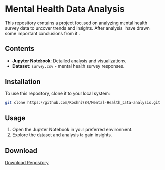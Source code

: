 
# Mental Health Data Analysis

This repository contains a project focused on analyzing mental health survey data to uncover trends and insights.
After analysis i have drawn some important conclusions from it .

## Contents
- **Jupyter Notebook**: Detailed analysis and visualizations.
- **Dataset**: `survey.csv` - mental health survey responses.

## Installation
To use this repository, clone it to your local system:
```bash
git clone https://github.com/Roshni784/Mental-Health_Data-analysis.git
```

## Usage
1. Open the Jupyter Notebook in your preferred environment.
2. Explore the dataset and analysis to gain insights.

## Download
[Download Repository](https://github.com/Roshni784/Mental-Health_Data-analysis)
